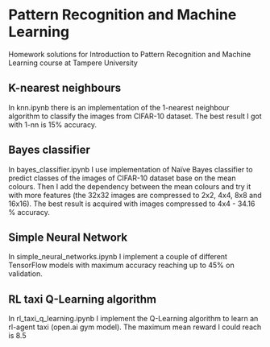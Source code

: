 # Pattern Recognition and Machine Learning
Homework solutions for Introduction to Pattern Recognition and Machine Learning course at Tampere University

## K-nearest neighbours

In knn.ipynb there is an implementation of the 1-nearest neighbour algorithm to classify the images from CIFAR-10 dataset. The best result I got with 1-nn is 15% accuracy.

## Bayes classifier

In bayes_classifier.ipynb I use implementation of Naïve Bayes classifier to predict classes of the images of CIFAR-10 dataset base on the mean colours. Then I add the dependency between the mean colours and try it with more features (the 32x32 images are compressed to 2x2, 4x4, 8x8 and 16x16). The best result is acquired with images compressed to 4x4 - 34.16 % accuracy.

## Simple Neural Network

In simple_neural_networks.ipynb I implement a couple of different TensorFlow models with maximum accuracy reaching up to 45% on validation. 

## RL taxi Q-Learning algorithm

In rl_taxi_q_learning.ipynb I implement the Q-Learning algorithm to learn an rl-agent taxi (open.ai gym model). The maximum mean reward I could reach is 8.5